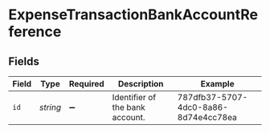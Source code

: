 # ExpenseTransactionBankAccountReference


## Fields

| Field                                | Type                                 | Required                             | Description                          | Example                              |
| ------------------------------------ | ------------------------------------ | ------------------------------------ | ------------------------------------ | ------------------------------------ |
| `id`                                 | *string*                             | :heavy_minus_sign:                   | Identifier of the bank account.      | 787dfb37-5707-4dc0-8a86-8d74e4cc78ea |